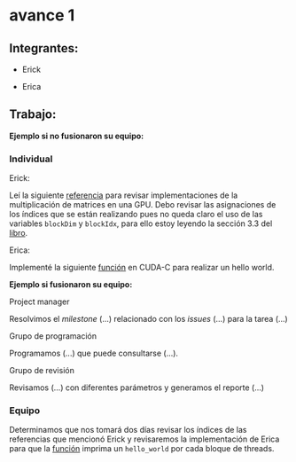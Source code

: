 # avance 1

## Integrantes:

* Erick

* Erica

## Trabajo: 

**Ejemplo si no fusionaron su equipo:**

### Individual

Erick: 

Leí la siguiente [referencia](http://docs.nvidia.com/cuda/cuda-c-programming-guide/#axzz4cvQxAHMZ) para revisar implementaciones de la multiplicación de matrices en una GPU. Debo revisar las asignaciones de los índices que se están realizando pues no queda claro el uso de las variables `blockDim` y `blockIdx`, para ello estoy leyendo la sección 3.3 del [libro](http://www.hds.bme.hu/~fhegedus/C++/programming_massively_parallel_processors.pdf).

Erica:

Implementé la siguiente [función](codigo/funcion_imprime_hello_world_cuda.cu) en CUDA-C para realizar un hello world.


**Ejemplo si fusionaron su equipo:**


Project manager

Resolvimos el *milestone* (...) relacionado con los *issues* (...) para la tarea (...)

Grupo de programación

Programamos (...) que puede consultarse (...).

Grupo de revisión

Revisamos (...) con diferentes parámetros y generamos el reporte (...)



### Equipo

Determinamos que nos tomará dos días revisar los índices de las referencias que mencionó Erick y revisaremos la implementación de Erica para que la [función](codigo/funcion_imprime_hello_world_cuda.cu) imprima un `hello_world` por cada bloque de threads.





